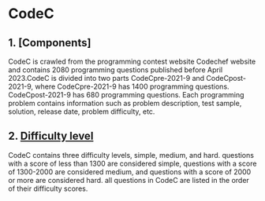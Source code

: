 # CodeC
## 1. [Components]
CodeC is crawled from the programming contest website Codechef website and contains 2080 programming questions published before April 2023.CodeC is divided into two parts CodeCpre-2021-9 and CodeCpost-2021-9, where CodeCpre-2021-9 has 1400 programming questions. CodeCpost-2021-9 has 680 programming questions. Each programming problem contains information such as problem description, test sample, solution, release date, problem difficulty, etc.
## 2. [Difficulty level]()
CodeC contains three difficulty levels, simple, medium, and hard. questions with a score of less than 1300 are considered simple, questions with a score of 1300-2000 are considered medium, and questions with a score of 2000 or more are considered hard. all questions in CodeC are listed in the order of their difficulty scores.
